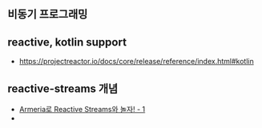 ## 비동기 프로그래밍

## reactive, kotlin support
* https://projectreactor.io/docs/core/release/reference/index.html#kotlin

## reactive-streams 개념
* [Armeria로 Reactive Streams와 놀자! - 1](https://engineering.linecorp.com/ko/blog/reactive-streams-with-armeria-1/)
* 